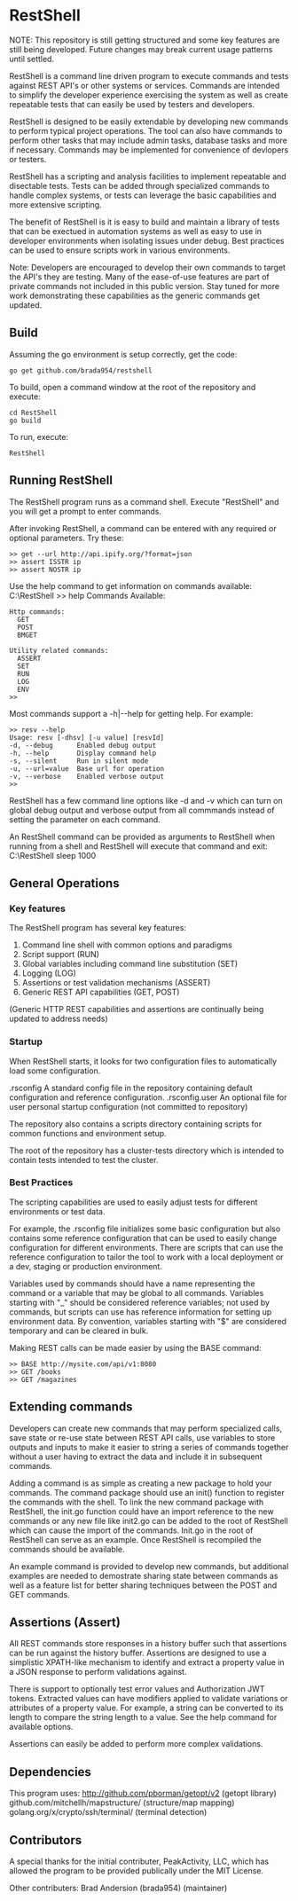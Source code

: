 # RestShell

NOTE: This repository is still getting structured and some key features are still being developed. Future changes may break current usage patterns until settled.

RestShell is a command line driven program to execute commands and tests against REST API's or other systems or services. Commands are intended to simplify the developer experience exercising the system as well as create repeatable tests that can easily be used by testers and developers.

RestShell is designed to be easily extendable by developing new commands to perform typical project operations. The tool can also have commands to perform other tasks that may include admin tasks, database tasks and more if necessary. Commands may be implemented for convenience of devlopers or testers.

RestShell has a scripting and analysis facilities to implement repeatable and disectable tests. Tests can be added through specialized commands to handle complex systems, or tests can leverage the basic capabilities and more extensive scripting.

The benefit of RestShell is it is easy to build and maintain a library of tests that can be exectued in automation systems as well as easy to use in developer environments when isolating issues under debug. Best practices can be used to ensure scripts work in various environments.

Note: Developers are encouraged to develop their own commands to target the API's they are testing. Many of the ease-of-use features are part of private commands not included in this public version. Stay tuned for more work demonstrating these capabilities as the generic commands get updated.

## Build
Assuming the go environment is setup correctly, get the code:

    go get github.com/brada954/restshell

To build, open a command window at the root of the repository and execute:

    cd RestShell
    go build

To run, execute:

    RestShell

## Running RestShell
The RestShell program runs as a command shell. Execute "RestShell" and you will get a prompt to enter commands.

After invoking RestShell, a command can be entered with any required or optional parameters. Try these:

    >> get --url http://api.ipify.org/?format=json  
    >> assert ISSTR ip  
    >> assert NOSTR ip  

Use the help command to get information on commands available:
    C:\RestShell
    >> help
    Commands Available:

    Http commands:
      GET
      POST
      BMGET

    Utility related commands:
      ASSERT
      SET
      RUN
      LOG
      ENV
    >>

Most commands support a -h|--help for getting help. For example:

    >> resv --help
    Usage: resv [-dhsv] [-u value] [resvId]
    -d, --debug      Enabled debug output
    -h, --help       Display command help
    -s, --silent     Run in silent mode
    -u, --url=value  Base url for operation
    -v, --verbose    Enabled verbose output
    >>

RestShell has a few command line options like -d and -v which can turn on global debug output and verbose output from all commmands instead of setting the parameter on each command.

An RestShell command can be provided as arguments to RestShell when running from a shell and RestShell will execute that command and exit:
        C:\RestShell sleep 1000

## General Operations

### Key features
The RestShell program has several key features:
1. Command line shell with common options and paradigms
2. Script support (RUN)
3. Global variables including command line substitution (SET)
4. Logging (LOG)
5. Assertions or test validation mechanisms (ASSERT)
4. Generic REST API capabilities (GET, POST)

(Generic HTTP REST capabilities and assertions are continually being updated to address needs)

### Startup
When RestShell starts, it looks for two configuration files to automatically load some configuration.

.rsconfig
    A standard config file in the repository containing default configuration and reference configuration.
.rsconfig.user
    An optional file for user personal startup configuration (not committed to repository)

The repository also contains a scripts directory containing scripts for common functions and environment setup.

The root of the repository has a cluster-tests directory which is intended to contain tests intended to test the cluster.

### Best Practices
The scripting capabilities are used to easily adjust tests for different environments or test data.

For example, the .rsconfig file initializes some basic configuration but also contains some reference configuration that can be used to easily change configuration for different environments. There are scripts that can use the reference configuration to tailor the tool to work with a local deployment or a dev, staging or production environment.

Variables used by commands should have a name representing the command or a variable that may be global to all commands. Variables starting with "_" should be considered reference variables; not used by commands, but scripts can use has reference information for setting up environment data. By convention, variables starting with "$" are considered temporary and can be cleared in bulk.

Making REST calls can be made easier by using the BASE command:

    >> BASE http://mysite.com/api/v1:8080
    >> GET /books
    >> GET /magazines

## Extending commands
Developers can create new commands that may perform specialized calls, save state or re-use state between REST API calls, use variables to store outputs and inputs to make it easier to string a series of commands together without a user having to extract the data and include it in subsequent commands.

Adding a command is as simple as creating a new package to hold your commands. The command package should use an init() function to register the commands with the shell. To link the new command package with RestShell, the init.go function could have an import reference to the new commands or any new file like init2.go can be added to the root of RestShell which can cause the import of the commands. Init.go in the root of RestShell can serve as an example. Once RestShell is recompiled the commands should be available.

An example command is provided to develop new commands, but additional examples are needed to demostrate sharing state between commands as well as a feature list for better sharing techniques between the POST and GET commands.

## Assertions (Assert)
All REST commands store responses in a history buffer such that assertions can be run against the history buffer. Assertions are designed to use a simplistic XPATH-like mechanism to identify and extract a property value in a JSON response to perform validations against.

There is support to optionally test error values and Authorization JWT tokens. Extracted values can have modifiers applied to validate variations or attributes of a property value. For example, a string can be converted to its length to compare the string length to a value. See the help command for available options.

Assertions can easily be added to perform more complex validations.

## Dependencies
This program uses:
    http://github.com/pborman/getopt/v2 (getopt library)  
    github.com/mitchellh/mapstructure/ (structure/map mapping)  
    golang.org/x/crypto/ssh/terminal/ (terminal detection)  

## Contributors
A special thanks for the initial contributer, PeakActivity, LLC, which has allowed the program to be provided publically under the MIT License.

Other contributers:
Brad Andersion (brada954) (maintainer)